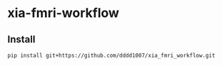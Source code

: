 # xia-fmri-workflow

## Install
```
pip install git+https://github.com/dddd1007/xia_fmri_workflow.git
```

